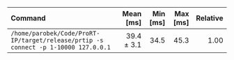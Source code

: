 | Command | Mean [ms] | Min [ms] | Max [ms] | Relative |
|:---|---:|---:|---:|---:|
| `/home/parobek/Code/ProRT-IP/target/release/prtip -s connect -p 1-10000 127.0.0.1` | 39.4 ± 3.1 | 34.5 | 45.3 | 1.00 |
